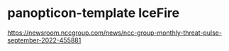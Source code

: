 # panopticon-template IceFire

https://newsroom.nccgroup.com/news/ncc-group-monthly-threat-pulse-september-2022-455881
